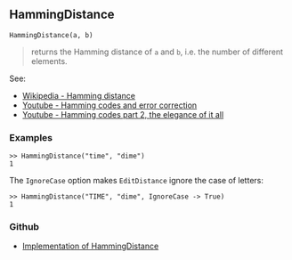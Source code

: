 ## HammingDistance

``` 
HammingDistance(a, b)
```

> returns the Hamming distance of `a` and `b`, i.e. the number of different elements.

See:
* [Wikipedia - Hamming distance](https://en.wikipedia.org/wiki/Hamming_distance)
* [Youtube - Hamming codes and error correction](https://youtu.be/X8jsijhllIA)
* [Youtube - Hamming codes part 2, the elegance of it all](https://youtu.be/b3NxrZOu_CE)

### Examples

```
>> HammingDistance("time", "dime")
1

```

The `IgnoreCase` option makes `EditDistance` ignore the case of letters:

``` 
>> HammingDistance("TIME", "dime", IgnoreCase -> True)
1
```
 

### Github

* [Implementation of HammingDistance](https://github.com/axkr/symja_android_library/blob/master/symja_android_library/matheclipse-core/src/main/java/org/matheclipse/core/builtin/StringFunctions.java#L487) 
